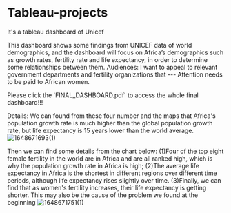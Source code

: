 # Tableau-projects
It's a tableau dashboard of Unicef

This dashboard shows some findings from UNICEF data of world demographics, 
and the dashboard will focus on Africa’s demographics such as growth rates, fertility rate and life expectancy, in order to determine some relationships between them.
Audiences: I want to appeal to relevant government departments and fertility organizations that --- Attention needs to be paid to African women.


Please click the 'FINAL_DASHBOARD.pdf' to access the whole final dashboard!!!



Details:
We can found from these four number and the maps that Africa's population growth rate is much higher than the global population growth rate, but life expectancy is 15 years lower than the world average.
![1648671693(1)](https://user-images.githubusercontent.com/102696094/160924188-6c001960-5381-4215-bcfc-870c85db14c7.png)


Then we can find some details from the chart below: 
(1)Four of the top eight female fertility in the world are in Africa and are all ranked high, which is why the population growth rate in Africa is high; 
(2)The average life expectancy in Africa is the shortest in different regions over different time periods, although life expectancy rises slightly over time.
(3)Finally, we can find that as women's fertility increases, their life expectancy is getting shorter. This may also be the cause of the problem we found at the beginning
![1648671751(1)](https://user-images.githubusercontent.com/102696094/160924256-587a5af6-0437-4f7a-9776-c39739aba42d.png)


